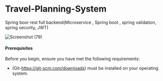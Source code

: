 # Travel-Planning-System

Spring boor rest full backend(Microservice , Spring boot , spring validation, spring security, JWT)

![Screenshot (79)](https://github.com/Vishnuka084/Next-Travel-Pvt.Ltd-BackEnd/assets/122769900/dbae48ad-a629-4056-87d2-895661c587a2)

#### Prerequisites
Before you begin, ensure you have met the following requirements:
  - (Git-https://git-scm.com/downloads) must be installed on your operating system.
   
